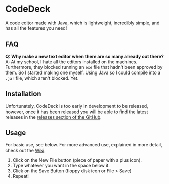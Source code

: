 # CodeDeck
A code editor made with Java, which is lightweight, incredibly simple, and has all the features you need!

## FAQ
**Q: Why make a new text editor when there are so many already out there?**
A: At my school, I hate all the editors installed on the machines. Furthermore, they blocked running an `exe` file that hadn't been approved by them. So I started making one myself. Using Java so I could compile into a `.jar` file, which aren't blocked. Yet.

## Installation
Unfortunately, CodeDeck is too early in development to be released, however, once it has been released you will be able to find the latest releases in the [releases section of the GitHub](https://github.com/foxieze/CodeDeck/releases).

## Usage
For basic use, see below. For more advanced use, explained in more detail, check out the [Wiki](https://github.com/foxieze/COdeDeck/wiki).

1. Click on the New File button (piece of paper with a plus icon).
2. Type whatever you want in the space below it.
3. Click on the Save Button (floppy disk icon or File > Save)
4. Repeat!

